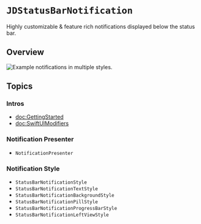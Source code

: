 # ``JDStatusBarNotification``

Highly customizable & feature rich notifications displayed below the status bar. 

## Overview

![Example notifications in multiple styles.](https://user-images.githubusercontent.com/807039/173831886-d7c8cca9-9274-429d-b924-78f21a4f6092.jpg)

## Topics

### Intros

- <doc:GettingStarted>
- <doc:SwiftUIModifiers>

### Notification Presenter

- ``NotificationPresenter``

### Notification Style

- ``StatusBarNotificationStyle``
- ``StatusBarNotificationTextStyle``
- ``StatusBarNotificationBackgroundStyle``
- ``StatusBarNotificationPillStyle``
- ``StatusBarNotificationProgressBarStyle``
- ``StatusBarNotificationLeftViewStyle``
